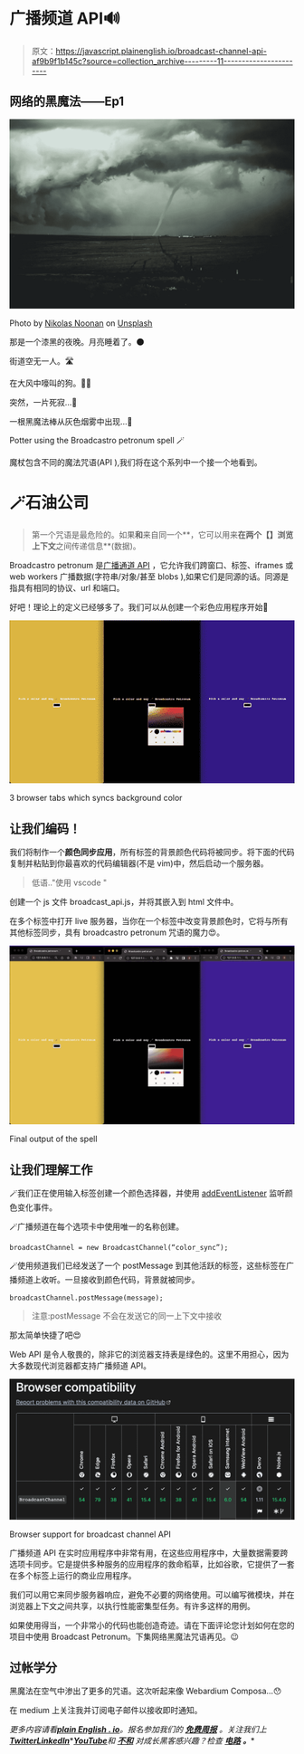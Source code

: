 # 广播频道 API🔊

> 原文：<https://javascript.plainenglish.io/broadcast-channel-api-af9b9f1b145c?source=collection_archive---------11----------------------->

## 网络的黑魔法——Ep1

![](img/fcaef6a062fe11554ff3f6cc261e3c7a.png)

Photo by [Nikolas Noonan](https://unsplash.com/es/@nikolasnoonan?utm_source=unsplash&utm_medium=referral&utm_content=creditCopyText) on [Unsplash](https://unsplash.com/s/photos/dark?utm_source=unsplash&utm_medium=referral&utm_content=creditCopyText)

那是一个漆黑的夜晚。月亮睡着了。🌑

街道空无一人。🛣️

在大风中嚎叫的狗。🐕‍🦺

突然，一片死寂…🤫

一根黑魔法棒从灰色烟雾中出现…💨

Potter using the Broadcastro petronum spell 🪄

魔杖包含不同的魔法咒语(API ),我们将在这个系列中一个接一个地看到。

# 🪄石油公司

> 第一个咒语是最危险的。如果**和**来自同一个**，它可以用来**在两个【】浏览上下文**之间传递信息**(数据)。

Broadcastro petronum 是[广播通道 API](https://developer.mozilla.org/en-US/docs/Web/API/Broadcast_Channel_API) ，它允许我们跨窗口、标签、iframes 或 web workers 广播数据(字符串/对象/甚至 blobs ),如果它们是同源的话。同源是指具有相同的协议、url 和端口。

好吧！理论上的定义已经够多了。我们可以从创建一个彩色应用程序开始🎨

![](img/812afb012f730b55920a33d7320ec720.png)

3 browser tabs which syncs background color

## 让我们编码！

我们将制作一个**颜色同步应用**，所有标签的背景颜色代码将被同步。将下面的代码复制并粘贴到你最喜欢的代码编辑器(不是 vim)中，然后启动一个服务器。

> 低语.."使用 vscode "

创建一个 js 文件 broadcast_api.js，并将其嵌入到 html 文件中。

在多个标签中打开 live 服务器，当你在一个标签中改变背景颜色时，它将与所有其他标签同步，具有 broadcastro petronum 咒语的魔力😍。

![](img/ffb6a9285eac3bb660e6d42aad6d8cdd.png)

Final output of the spell

## 让我们理解工作

🪄我们正在使用输入标签创建一个颜色选择器，并使用 [addEventListener](https://developer.mozilla.org/en-US/docs/Web/HTML/Element/input/color) 监听颜色变化事件。

🪄广播频道在每个选项卡中使用唯一的名称创建。

```
broadcastChannel = new BroadcastChannel(“color_sync”);
```

🪄使用频道我们已经发送了一个 postMessage 到其他活跃的标签，这些标签在广播频道上收听。一旦接收到颜色代码，背景就被同步。

```
broadcastChannel.postMessage(message);
```

> 注意:postMessage 不会在发送它的同一上下文中接收

那太简单快捷了吧😍

Web API 是令人敬畏的，除非它的浏览器支持表是绿色的。这里不用担心，因为大多数现代浏览器都支持广播频道 API。

![](img/06ee48d3509929f2beca5d1dc2b162b1.png)

Browser support for broadcast channel API

广播频道 API 在实时应用程序中非常有用，在这些应用程序中，大量数据需要跨选项卡同步。它是提供多种服务的应用程序的救命稻草，比如谷歌，它提供了一套在多个标签上运行的商业应用程序。

我们可以用它来同步服务器响应，避免不必要的网络使用。可以编写微模块，并在浏览器上下文之间共享，以执行性能密集型任务。有许多这样的用例。

如果使用得当，一个非常小的代码也能创造奇迹。请在下面评论您计划如何在您的项目中使用 Broadcast Petronum。下集网络黑魔法咒语再见。😉

## 过帐学分

黑魔法在空气中渗出了更多的咒语。这次听起来像 Webardium Composa…😯

在 medium 上关注我并订阅电子邮件以接收即时通知。

*更多内容请看*[***plain English . io***](https://plainenglish.io/)*。报名参加我们的* [***免费周报***](http://newsletter.plainenglish.io/) *。关注我们上*[***Twitter***](https://twitter.com/inPlainEngHQ)[***LinkedIn***](https://www.linkedin.com/company/inplainenglish/)*[***YouTube***](https://www.youtube.com/channel/UCtipWUghju290NWcn8jhyAw)**和* [***不和***](https://discord.gg/GtDtUAvyhW) *对成长黑客感兴趣？检查* [***电路***](https://circuit.ooo/) ***。*****